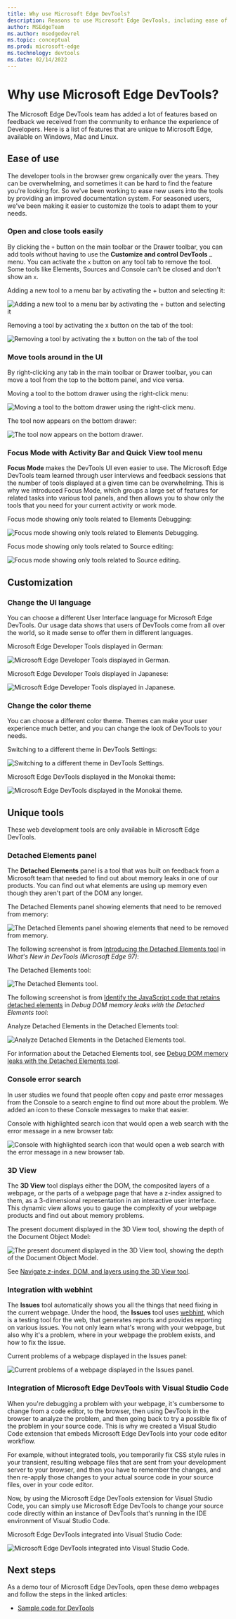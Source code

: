 ```yaml
---
title: Why use Microsoft Edge DevTools?
description: Reasons to use Microsoft Edge DevTools, including ease of use, customization, and unique tools.
author: MSEdgeTeam
ms.author: msedgedevrel
ms.topic: conceptual
ms.prod: microsoft-edge
ms.technology: devtools
ms.date: 02/14/2022
---
```

# Why use Microsoft Edge DevTools?

The Microsoft Edge DevTools team has added a lot of features based on feedback we received from the community to enhance the experience of Developers.  Here is a list of features that are unique to Microsoft Edge, available on Windows, Mac and Linux.


<!-- ====================================================================== -->
## Ease of use

The developer tools in the browser grew organically over the years.  They can be overwhelming, and sometimes it can be hard to find the feature you're looking for.  So we've been working to ease new users into the tools by providing an improved documentation system.  For seasoned users, we've been making it easier to customize the tools to adapt them to your needs.

### Open and close tools easily

By clicking the `+` button on the main toolbar or the Drawer toolbar, you can add tools without having to use the **Customize and control DevTools** `…` menu. You can activate the `x` button on any tool tab to remove the tool. Some tools like Elements, Sources and Console can't be closed and don't show an `x`.

Adding a new tool to a menu bar by activating the + button and selecting it:

![Adding a new tool to a menu bar by activating the + button and selecting it](media/more-tools-button-adds-tool-on-toolbar.png)
<!-- new png for this article, dummy content; update the content -->

Removing a tool by activating the x button on the tab of the tool:

![Removing a tool by activating the x button on the tab of the tool](media/click-tab-x-button-to-remove-tool.png)
<!-- new png for this article, dummy content; update the content -->


### Move tools around in the UI
 
By right-clicking any tab in the main toolbar or Drawer toolbar, you can move a tool from the top to the bottom panel, and vice versa.

Moving a tool to the bottom drawer using the right-click menu:

![Moving a tool to the bottom drawer using the right-click menu.](media/right-click-tool-tab-move-drawer-toolbar.png)
<!-- new png for this article, dummy content; update the content -->

The tool now appears on the bottom drawer:

![The tool now appears on the bottom drawer.](media/tool-tab-moved-bottom-toolbar.png)
<!-- new png for this article, dummy content; update the content -->


### Focus Mode with Activity Bar and Quick View tool menu

**Focus Mode** makes the DevTools UI even easier to use.  The Microsoft Edge DevTools team learned through user interviews and feedback sessions that the number of tools displayed at a given time can be overwhelming.  This is why we introduced Focus Mode, which groups a large set of features for related tasks into various tool panels, and then allows you to show only the tools that you need for your current activity or work mode.

Focus mode showing only tools related to Elements Debugging:

![Focus mode showing only tools related to Elements Debugging.](media/focus-mode-with-only-elements-debugging-tools.png)
<!-- new png for this article, dummy content; update the content -->

Focus mode showing only tools related to Source editing:

![Focus mode showing only tools related to Source editing.](media/focus-mode-with-only-source-editing-tools.png)
<!-- new png for this article, dummy content; update the content -->

<!--
uncomment later

### Tooltips Help Documentation mode

To learn about each tool, enable Tooltips mode, which is a Help mode with links to documentation.  In Focus Mode, you can turn on the Tooltips Mode, which allows you to learn more about the different tools by selecting the various tool tabs in DevTools.

Tool explanations shown when Tooltips mode is enabled:

![Tool explanations shown when Tooltips mode is enabled.](media/tool-explanations-in-tooltips-mode.png)
the above is a new png for this article, dummy content; update the content

-->


<!-- ====================================================================== -->
## Customization


### Change the UI language

You can choose a different User Interface language for Microsoft Edge DevTools.  Our usage data shows that users of DevTools come from all over the world, so it made sense to offer them in different languages.

Microsoft Edge Developer Tools displayed in German:

![Microsoft Edge Developer Tools displayed in German.](media/microsoft-edge-devtools-with-german-ui.png)
<!-- new png for this article, dummy content; update the content -->

Microsoft Edge Developer Tools displayed in Japanese:

![Microsoft Edge Developer Tools displayed in Japanese.](media/microsoft-edge-devtools-with-japanese-ui.png)
<!-- new png for this article, dummy content; update the content -->


### Change the color theme

You can choose a different color theme.  Themes can make your user experience much better, and you can change the look of DevTools to your needs.

Switching to a different theme in DevTools Settings:

![Switching to a different theme in DevTools Settings.](media/switch-theme-devtools-settings.png)
<!-- new png for this article, dummy content; update the content -->

Microsoft Edge DevTools displayed in the Monokai theme:

![Microsoft Edge DevTools displayed in the Monokai theme.](media/devtools-monokai-theme.png)
<!-- new png for this article, dummy content; update the content -->


<!-- ====================================================================== -->
## Unique tools

These web development tools are only available in Microsoft Edge DevTools.


### Detached Elements panel

The **Detached Elements** panel is a tool that was built on feedback from a Microsoft team that needed to find out about memory leaks in one of our products.  You can find out what elements are using up memory even though they aren't part of the DOM any longer.

The Detached Elements panel showing elements that need to be removed from memory:

![The Detached Elements panel showing elements that need to be removed from memory.](media/detached-elements-to-remove.png)
<!-- png exists; the above png was created for this file by copying & renaming ![The Detached Elements tool.](whats-new/media/2022/01/detached-elements-tool.png) -->


The following screenshot is from [Introducing the Detached Elements tool](whats-new/2022/01/devtools.md#introducing-the-detached-elements-tool) in _What's New in DevTools (Microsoft Edge 97)_:

The Detached Elements tool:

![The Detached Elements tool.](whats-new/media/2022/01/detached-elements-tool.png)
<!-- png exists, in whatsnew dir; see paragraph above -->

The following screenshot is from [Identify the JavaScript code that retains detached elements](memory-problems/dom-leaks.md#identify-the-javascript-code-that-retains-detached-elements) in _Debug DOM memory leaks with the Detached Elements tool_:

Analyze Detached Elements in the Detached Elements tool:

![Analyze Detached Elements in the Detached Elements tool.](memory-problems/images/analyze-detached-elements.msft.png)
<!-- png exists, in mem probs dir; see paragraph above -->

For information about the Detached Elements tool, see [Debug DOM memory leaks with the Detached Elements tool](memory-problems/dom-leaks.md).


### Console error search

In user studies we found that people often copy and paste error messages from the Console to a search engine to find out more about the problem.  We added an icon to these Console messages to make that easier.

Console with highlighted search icon that would open a web search with the error message in a new browser tab:

![Console with highlighted search icon that would open a web search with the error message in a new browser tab.](media/console-error-message-search-web-link.png)
<!-- new png for this article, dummy content; update the content -->


### 3D View

The **3D View** tool displays either the DOM, the composited layers of a webpage, or the parts of a webpage page that have a z-index assigned to them, as a 3-dimensional representation in an interactive user interface.  This dynamic view allows you to gauge the complexity of your webpage products and find out about memory problems.

The present document displayed in the 3D View tool, showing the depth of the Document Object Model:

![The present document displayed in the 3D View tool, showing the depth of the Document Object Model.](media/document-in-3d-view-tool-dom-tree-depth.png)
<!-- the above png exists, was copied from ![The 3D View tool now supports changing color themes.](whats-new/media/2022/01/3d-view-with-color-theme.png) -->


<!-- 
image from
[3D View tool supports changing color themes in DevTools](whats-new/2022/01/devtools.md#3d-view-tool-supports-changing-color-themes-in-devtools) in _What's New in DevTools (Microsoft Edge 97)_.
![The 3D View tool now supports changing color themes.](whats-new/media/2022/01/3d-view-with-color-theme.png)
png exists, used by the above article, remotely linked/borrowed here
-->

See [Navigate z-index, DOM, and layers using the 3D View tool](3d-view/index.md).



### Integration with webhint

The **Issues** tool automatically shows you all the things that need fixing in the current webpage.  Under the hood, the **Issues** tool uses [webhint](https://webhint.io), which is a testing tool for the web, that generates reports and provides reporting on various issues.  You not only learn what's wrong with your webpage, but also why it's a problem, where in your webpage the problem exists, and how to fix the issue.

Current problems of a webpage displayed in the Issues panel:

![Current problems of a webpage displayed in the Issues panel.](media/webpage-problems-displayed-in-issues-panel.png)
<!-- the above is a new png for the present article with fresh capture -->


### Integration of Microsoft Edge DevTools with Visual Studio Code

When you're debugging a problem with your webpage, it's cumbersome to change from a code editor, to the browser, then using DevTools in the browser to analyze the problem, and then going back to try a possible fix of the problem in your source code.  This is why we created a Visual Studio Code extension that embeds Microsoft Edge DevTools into your code editor workflow. 

For example, without integrated tools, you temporarily fix CSS style rules in your transient, resulting webpage files that are sent from your development server to your browser, and then you have to remember the changes, and then re-apply those changes to your actual source code in your source files, over in your code editor.

Now, by using the Microsoft Edge DevTools extension for Visual Studio Code, you can simply use Microsoft Edge DevTools to change your source code directly within an instance of DevTools that's running in the IDE environment of Visual Studio Code.<!-- condense end -->

Microsoft Edge DevTools integrated into Visual Studio Code:

![Microsoft Edge DevTools integrated into Visual Studio Code.](media/devtools-integrated-into-visual-studio-code.png)
<!-- new png for this article, dummy content; update the content -->


<!--
uncomment later

### Network Console

Inspecting the network traffic of your web product is already insightful, but often you need to make some changes to the requests to see why they fail.  Using the Network Console, you can change and replay any of the requests, and you can make detailed API calls.

Network Console showing options for changing a network call:

![Network Console showing options for changing a network call.](media/network-console-options-changing-network-call.png)
the above is a created png for the present article with placeholder content

-->


<!-- ====================================================================== -->
## Next steps

As a demo tour of Microsoft Edge DevTools, open these demo webpages and follow the steps in the linked articles:

* [Sample code for DevTools](sample-code/sample-code.md)

<!--
* [Demo tour of DevTools](demo-tour/demo-tour-of-microsoft-edge-devtools.md)
-->
<!-- icon tagging & images: [Overview of DevTools](index.md) -->

